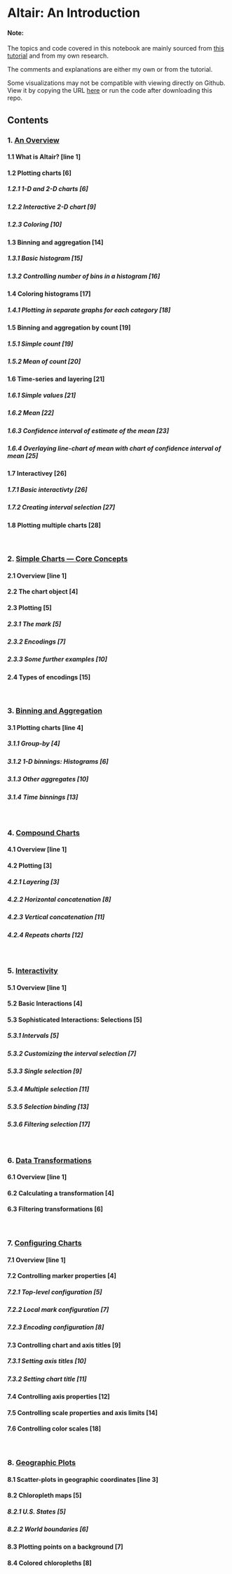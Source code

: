 # Altair: An Introduction

#### Note: 
The topics and code covered in this notebook are mainly sourced from [this tutorial](https://github.com/altair-viz/altair-tutorial/blob/master/notebooks/Index.ipynb) and from my own research.

The comments and explanations are either my own or from the tutorial.

Some visualizations may not be compatible with viewing directly on Github. View it by copying the URL [here](https://nbviewer.org/) or run the code after downloading this repo.


## Contents

### 1. [An Overview](https://github.com/shirshod/altair_viz/blob/main/01_overview.ipynb)
#### 1.1 What is Altair? [line 1]
#### 1.2 Plotting charts [6]
##### 1.2.1 1-D and 2-D charts [6]
##### 1.2.2 Interactive 2-D chart [9]
##### 1.2.3 Coloring [10]
#### 1.3 Binning and aggregation [14]
##### 1.3.1 Basic histogram [15]
##### 1.3.2 Controlling number of bins in a histogram [16]
#### 1.4 Coloring histograms [17]
##### 1.4.1 Plotting in separate graphs for each category [18]
#### 1.5 Binning and aggregation by count [19]
##### 1.5.1 Simple count [19]
##### 1.5.2 Mean of count [20]
#### 1.6 Time-series and layering [21]
##### 1.6.1 Simple values [21]
##### 1.6.2 Mean [22]
##### 1.6.3 Confidence interval of estimate of the mean [23]
##### 1.6.4 Overlaying line-chart of mean with chart of confidence interval of mean [25]
#### 1.7 Interactivey [26]
##### 1.7.1 Basic interactivty [26]
##### 1.7.2 Creating interval selection [27]
#### 1.8 Plotting multiple charts [28]
<br>

### 2. [Simple Charts — Core Concepts](https://github.com/shirshod/altair_viz/blob/main/02_simplecharts.ipynb)
#### 2.1 Overview [line 1]
#### 2.2 The chart object [4]
#### 2.3 Plotting [5]
##### 2.3.1 The mark [5]
##### 2.3.2 Encodings [7]
##### 2.3.3 Some further examples [10]
#### 2.4 Types of encodings [15]
<br>

### 3. [Binning and Aggregation](https://github.com/shirshod/altair_viz/blob/main/03_binningaggregation.ipynb)
#### 3.1 Plotting charts [line 4]
##### 3.1.1 Group-by [4]
##### 3.1.2 1-D binnings: Histograms [6]
##### 3.1.3 Other aggregates [10]
##### 3.1.4 Time binnings [13]
<br>

### 4. [Compound Charts](https://github.com/shirshod/altair_viz/blob/main/04_compoundcharts.ipynb)
#### 4.1 Overview [line 1]
#### 4.2 Plotting [3]
##### 4.2.1 Layering [3]
##### 4.2.2 Horizontal concatenation [8]
##### 4.2.3 Vertical concatenation [11]
##### 4.2.4 Repeats charts [12]
<br>

### 5. [Interactivity](https://github.com/shirshod/altair_viz/blob/main/05_interactivity.ipynb)
#### 5.1 Overview [line 1]
#### 5.2 Basic Interactions [4]
#### 5.3 Sophisticated Interactions: Selections [5]
##### 5.3.1 Intervals [5]
##### 5.3.2 Customizing the interval selection [7]
##### 5.3.3 Single selection [9]
##### 5.3.4 Multiple selection [11]
##### 5.3.5 Selection binding [13]
##### 5.3.6 Filtering selection [17]
<br>

### 6. [Data Transformations](https://github.com/shirshod/altair_viz/blob/main/06_datatransformations.ipynb)
#### 6.1 Overview [line 1]
#### 6.2 Calculating a transformation [4]
#### 6.3 Filtering transformations [6]
<br>

### 7. [Configuring Charts](https://github.com/shirshod/altair_viz/blob/main/07_chartconfigurations.ipynb)
#### 7.1 Overview [line 1]
#### 7.2 Controlling marker properties [4]
##### 7.2.1 Top-level configuration [5]
##### 7.2.2 Local mark configuration [7]
##### 7.2.3 Encoding configuration [8]
#### 7.3 Controlling chart and axis titles [9]
##### 7.3.1 Setting axis titles [10]
##### 7.3.2 Setting chart title [11]
#### 7.4 Controlling axis properties [12]
#### 7.5 Controlling scale properties and axis limits [14]
#### 7.6 Controlling color scales [18]
<br>

### 8. [Geographic Plots](https://github.com/shirshod/altair_viz/blob/main/08_geographicplots.ipynb)
#### 8.1 Scatter-plots in geographic coordinates [line 3]
#### 8.2 Chloropleth maps [5]
##### 8.2.1 U.S. States [5]
##### 8.2.2 World boundaries [6]
#### 8.3 Plotting points on a background [7]
#### 8.4 Colored chloropleths [8]
